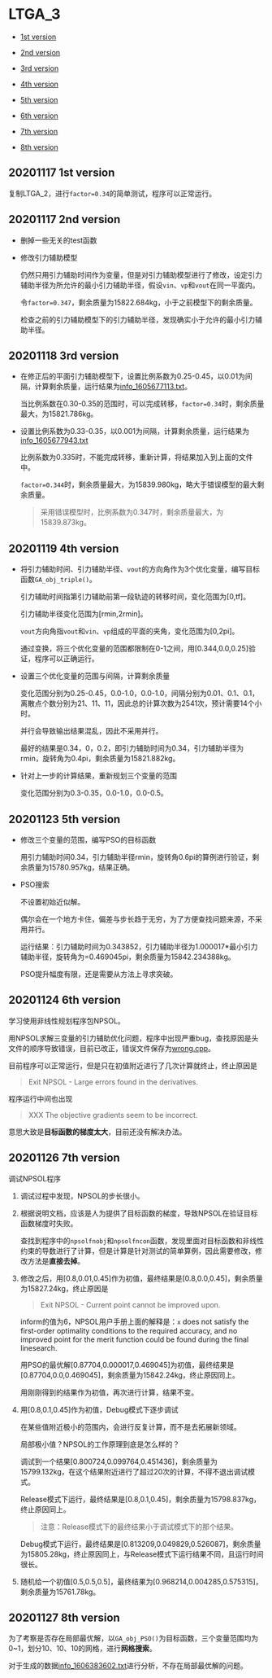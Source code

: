 # LTGA_3

* [1st version](#20201117-1st-version)

* [2nd version](#20201117-2nd-version)

* [3rd version](#20201118-3rd-version)

* [4th version](#20201119-4th-version)

* [5th version](#20201123-5th-version)

* [6th version](#20201124-6th-version)

* [7th version](#20201126-7th-version)

* [8th version](#20201127-8th-version)

## 20201117 1st version

复制LTGA_2，进行`factor=0.34`的简单测试，程序可以正常运行。

## 20201117 2nd version

* 删掉一些无关的test函数

* 修改引力辅助模型

    仍然只用引力辅助时间作为变量，但是对引力辅助模型进行了修改，设定引力辅助半径为所允许的最小引力辅助半径，假设`vin`、`vp`和`vout`在同一平面内。

    令`factor=0.347`，剩余质量为15822.684kg，小于之前模型下的剩余质量。

    检查之前的引力辅助模型下的引力辅助半径，发现确实小于允许的最小引力辅助半径。

## 20201118 3rd version

* 在修正后的平面引力辅助模型下，设置比例系数为0.25-0.45，以0.01为间隔，计算剩余质量，运行结果为[info_1605677113.txt](LTGA_3/LTGA_3/info_1605677113.txt)。

    当比例系数在0.30-0.35的范围时，可以完成转移，`factor=0.34`时，剩余质量最大，为15821.786kg。

* 设置比例系数为0.33-0.35，以0.001为间隔，计算剩余质量，运行结果为[info_1605677943.txt](LTGA_3/LTGA_3/info_1605677943.txt)

    比例系数为0.335时，不能完成转移，重新计算，将结果加入到上面的文件中。

    `factor=0.344`时，剩余质量最大，为15839.980kg，略大于错误模型的最大剩余质量。

    > 采用错误模型时，比例系数为0.347时，剩余质量最大，为15839.873kg。

## 20201119 4th version

* 将引力辅助时间、引力辅助半径、`vout`的方向角作为3个优化变量，编写目标函数`GA_obj_triple()`。

    引力辅助时间指第引力辅助前第一段轨迹的转移时间，变化范围为[0,tf]。

    引力辅助半径变化范围为[rmin,2rmin]。

    `vout`方向角指`vout`和`vin`、`vp`组成的平面的夹角，变化范围为[0,2pi]。

    通过变换，将三个优化变量的范围都限制在0-1之间，用[0.344,0.0,0.25]验证，程序可以正确运行。

* 设置三个优化变量的范围与间隔，计算剩余质量

    变化范围分别为0.25-0.45，0.0-1.0，0.0-1.0，间隔分别为0.01、0.1、0.1，离散点个数分别为21、11、11，因此总的计算次数为2541次，预计需要14个小时。

    并行会导致输出结果混乱，因此不采用并行。

    最好的结果是0.34，0，0.2，即引力辅助时间为0.34，引力辅助半径为rmin，旋转角为0.4pi，剩余质量为15821.882kg。

* 针对上一步的计算结果，重新规划三个变量的范围

    变化范围分别为0.3-0.35，0.0-1.0，0.0-0.5。

## 20201123 5th version

* 修改三个变量的范围，编写PSO的目标函数

    用引力辅助时间0.34，引力辅助半径rmin，旋转角0.6pi的算例进行验证，剩余质量为15780.957kg，结果正确。

* PSO搜索

    不设置初始近似解。

    偶尔会在一个地方卡住，偏差与步长趋于无穷，为了方便查找问题来源，不采用并行。

    运行结果：引力辅助时间为0.343852，引力辅助半径为1.000017*最小引力辅助半径，旋转角为=0.469045pi，剩余质量为15842.234388kg。

    PSO提升幅度有限，还是需要从方法上寻求突破。

## 20201124 6th version

学习使用非线性规划程序包NPSOL。

用NPSOL求解三变量的引力辅助优化问题，程序中出现严重bug，查找原因是头文件的顺序导致错误，目前已改正，错误文件保存为[wrong.cpp](LTGA_3/LTGA_3/wrong.cpp)。

目前程序可以正常运行，但是只在初值附近进行了几次计算就终止，终止原因是

> Exit NPSOL - Large errors found in the derivatives.

程序运行中间也出现

> XXX  The objective gradients seem to be incorrect.

意思大致是**目标函数的梯度太大**，目前还没有解决办法。

## 20201126 7th version

调试NPSOL程序

1. 调试过程中发现，NPSOL的步长很小。

2. 根据说明文档，应该是人为提供了目标函数的梯度，导致NPSOL在验证目标函数梯度时失败。

    查找到程序中的`npsolfnobj`和`npsolfncon`函数，发现里面对目标函数和非线性约束的导数进行了计算，但是计算是针对测试的简单算例，因此需要修改，修改方法是**直接去掉**。

3. 修改之后，用[0.8,0.01,0.45]作为初值，最终结果是[0.8,0.0,0.45]，剩余质量为15827.24kg，终止原因是

    > Exit NPSOL - Current point cannot be improved upon.

    inform的值为6，NPSOL用户手册上面的解释是：`x` does not satisfy the first-order optimality conditions to the required accuracy, and no improved point for the merit function could be found during the final linesearch.

    用PSO的最优解[0.87704,0.000017,0.469045]为初值，最终结果是[0.87704,0.0,0.469045]，剩余质量为15842.24kg，终止原因同上。

    用刚刚得到的结果作为初值，再次进行计算，结果不变。

4. 用[0.8,0.1,0.45]作为初值，Debug模式下逐步调试

    在某些值附近极小的范围内，会进行反复计算，而不是去拓展新领域。

    局部极小值？NPSOL的工作原理到底是怎么样的？

    调试到一个结果[0.800724,0.099764,0.451436]，剩余质量为15799.132kg，在这个结果附近进行了超过20次的计算，不得不退出调试模式。

    Release模式下运行，最终结果是[0.8,0.1,0.45]，剩余质量为15798.837kg，终止原因同上。

    > 注意：Release模式下的最终结果小于调试模式下的那个结果。

    Debug模式下运行，最终结果是[0.813209,0.049829,0.526087]，剩余质量为15805.28kg，终止原因同上，与Release模式下运行结果不同，且运行时间很长。

5. 随机给一个初值[0.5,0.5,0.5]，最终结果为[0.968214,0.004285,0.575315]，剩余质量为15761.78kg。

## 20201127 8th version

为了考察是否存在局部最优解，以`GA_obj_PSO()`为目标函数，三个变量范围均为0~1，划分10、10、10的网格，进行**网格搜索**。

对于生成的数据[info_1606383602.txt](LTGA_3/LTGA_3/info_1606383602.txt)进行分析，不存在局部最优解的问题。